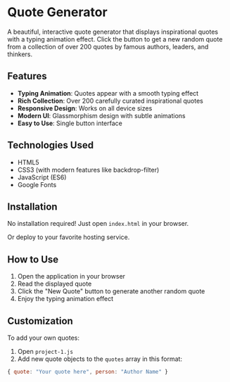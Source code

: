# Quote Generator

A beautiful, interactive quote generator that displays inspirational quotes with a typing animation effect. Click the button to get a new random quote from a collection of over 200 quotes by famous authors, leaders, and thinkers.



## Features

- **Typing Animation**: Quotes appear with a smooth typing effect
- **Rich Collection**: Over 200 carefully curated inspirational quotes
- **Responsive Design**: Works on all device sizes
- **Modern UI**: Glassmorphism design with subtle animations
- **Easy to Use**: Single button interface

## Technologies Used

- HTML5
- CSS3 (with modern features like backdrop-filter)
- JavaScript (ES6)
- Google Fonts

## Installation

No installation required! Just open `index.html` in your browser.

Or deploy to your favorite hosting service.

## How to Use

1. Open the application in your browser
2. Read the displayed quote
3. Click the "New Quote" button to generate another random quote
4. Enjoy the typing animation effect

## Customization

To add your own quotes:
1. Open `project-1.js`
2. Add new quote objects to the `quotes` array in this format:
```javascript
{ quote: "Your quote here", person: "Author Name" }
